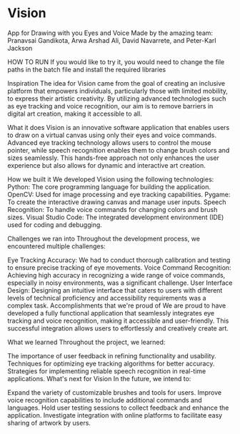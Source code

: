 # Vision
App for Drawing with you Eyes and Voice
Made by the amazing team: Pranavsai Gandikota, Arwa Arshad Ali, David Navarrete, and Peter-Karl Jackson

HOW TO RUN
If you would like to try it, you would need to change the file paths in the batch file and install the required libraries

Inspiration
The idea for Vision came from the goal of creating an inclusive platform that empowers individuals, particularly those with limited mobility, to express their artistic creativity. By utilizing advanced technologies such as eye tracking and voice recognition, our aim is to remove barriers in digital art creation, making it accessible to all.

What it does
Vision is an innovative software application that enables users to draw on a virtual canvas using only their eyes and voice commands. Advanced eye tracking technology allows users to control the mouse pointer, while speech recognition enables them to change brush colors and sizes seamlessly. This hands-free approach not only enhances the user experience but also allows for dynamic and interactive art creation.

How we built it
We developed Vision using the following technologies: Python: The core programming language for building the application. OpenCV: Used for image processing and eye tracking capabilities. Pygame: To create the interactive drawing canvas and manage user inputs. Speech Recognition: To handle voice commands for changing colors and brush sizes. Visual Studio Code: The integrated development environment (IDE) used for coding and debugging.

Challenges we ran into
Throughout the development process, we encountered multiple challenges:

Eye Tracking Accuracy: We had to conduct thorough calibration and testing to ensure precise tracking of eye movements.
Voice Command Recognition: Achieving high accuracy in recognizing a wide range of voice commands, especially in noisy environments, was a significant challenge.
User Interface Design: Designing an intuitive interface that caters to users with different levels of technical proficiency and accessibility requirements was a complex task.
Accomplishments that we're proud of
We are proud to have developed a fully functional application that seamlessly integrates eye tracking and voice recognition, making it accessible and user-friendly. This successful integration allows users to effortlessly and creatively create art.

What we learned
Throughout the project, we learned:

The importance of user feedback in refining functionality and usability.
Techniques for optimizing eye tracking algorithms for better accuracy.
Strategies for implementing reliable speech recognition in real-time applications.
What's next for Vision
In the future, we intend to:

Expand the variety of customizable brushes and tools for users.
Improve voice recognition capabilities to include additional commands and languages.
Hold user testing sessions to collect feedback and enhance the application.
Investigate integration with online platforms to facilitate easy sharing of artwork by users.
